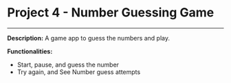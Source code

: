 # Project 4 - Number Guessing Game
---
**Description:**
A game app to guess the numbers and play.

**Functionalities:**
*   Start, pause, and guess the number
*   Try again, and See Number guess attempts